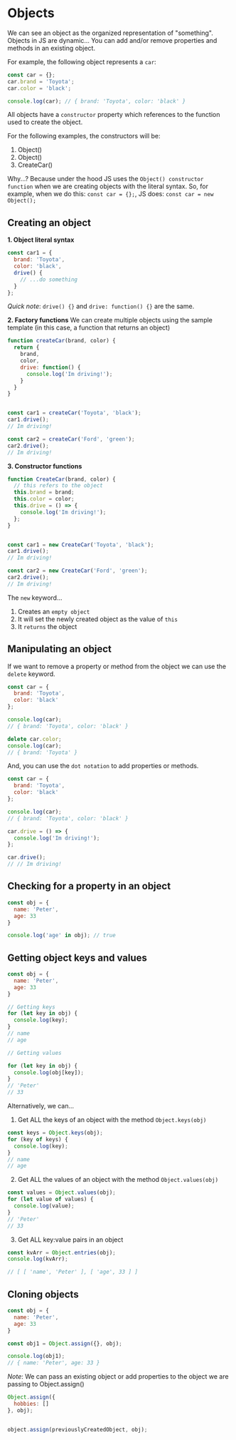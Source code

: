 # Objects
We can see an object as the organized representation of "something".
Objects in JS are dynamic... You can add and/or remove properties and methods in an existing object.

For example, the following object represents a `car`:

```js
const car = {};
car.brand = 'Toyota';
car.color = 'black';

console.log(car); // { brand: 'Toyota', color: 'black' }
```

All objects have a `constructor` property which references to the function used to create the object.

For the following examples, the constructors will be:
1. Object() 
2. Object()
3. CreateCar()

Why...?
Because under the hood JS uses the `Object() constructor function` when we are creating objects with the literal syntax.
So, for example, when we do this: `const car = {};`, JS does: `const car = new Object();`

## Creating an object

**1. Object literal syntax**

```js
const car1 = {
  brand: 'Toyota',
  color: 'black',
  drive() {
    // ...do something
  }
};
```

*Quick note*: `drive() {}` and `drive: function() {}` are the same.

**2. Factory functions**
We can create multiple objects using the sample template (in this case, a function that returns an object)

```js
function createCar(brand, color) {
  return {
    brand,
    color,
    drive: function() {
      console.log('Im driving!');
    }
  }
}


const car1 = createCar('Toyota', 'black');
car1.drive();
// Im driving!

const car2 = createCar('Ford', 'green');
car2.drive();
// Im driving!
```

**3. Constructor functions**

```js
function CreateCar(brand, color) {
  // this refers to the object
  this.brand = brand;
  this.color = color;
  this.drive = () => {
    console.log('Im driving!');
  };
}


const car1 = new CreateCar('Toyota', 'black');
car1.drive();
// Im driving!

const car2 = new CreateCar('Ford', 'green');
car2.drive();
// Im driving!
```

The `new` keyword...
1. Creates an `empty object`
2. It will set the newly created object as the value of `this`
3. It `returns` the object

## Manipulating an object

If we want to remove a property or method from the object we can use the `delete` keyword.

```js
const car = {
  brand: 'Toyota',
  color: 'black'
};

console.log(car);
// { brand: 'Toyota', color: 'black' }

delete car.color;
console.log(car);
// { brand: 'Toyota' }
```

And, you can use the `dot notation` to add properties or methods.

```js
const car = {
  brand: 'Toyota',
  color: 'black'
};

console.log(car);
// { brand: 'Toyota', color: 'black' }

car.drive = () => {
  console.log('Im driving!');
};

car.drive();
// // Im driving!
```

## Checking for a property in an object

```js
const obj = {
  name: 'Peter',
  age: 33
}

console.log('age' in obj); // true
```

## Getting object keys and values

```js
const obj = {
  name: 'Peter',
  age: 33
}

// Getting keys
for (let key in obj) {
  console.log(key);
}
// name
// age

// Getting values

for (let key in obj) {
  console.log(obj[key]);
}
// 'Peter'
// 33
```

Alternatively, we can...

1. Get ALL the keys of an object with the method `Object.keys(obj)`

```js
const keys = Object.keys(obj);
for (key of keys) {
  console.log(key);
}
// name
// age
```

2. Get ALL the values of an object with the method `Object.values(obj)`

```js
const values = Object.values(obj);
for (let value of values) {
  console.log(value);
}
// 'Peter'
// 33
```

3. Get ALL key:value pairs in an object

```js
const kvArr = Object.entries(obj);
console.log(kvArr);

// [ [ 'name', 'Peter' ], [ 'age', 33 ] ]
```

## Cloning objects

```js
const obj = {
  name: 'Peter',
  age: 33
}

const obj1 = Object.assign({}, obj);

console.log(obj1);
// { name: 'Peter', age: 33 }
```

*Note*: We can pass an existing object or add properties to the object we are passing to Object.assign()

```js
Object.assign({
  hobbies: []
}, obj);


object.assign(previouslyCreatedObject, obj);
```